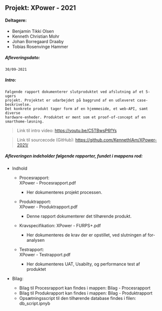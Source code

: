 ## Projekt: XPower - 2021

#### Deltagere: 
  - Benjamin Tikki Olsen 
  - Kenneth Christian Mohr
  - Johan Borregaard Draaby
  - Tobias Rosenvinge Hammer

##### Afleveringsdato: 
	30/09-2021
	
##### Intro:
	Følgende rapport dokumenterer slutproduktet ved afslutning af et 5-ugers 
	projekt. Projektet er udarbejdet på baggrund af en udleveret case-beskrivelse.
	Det konkrete produkt tager form af en hjemmeside, et web-API, samt diverse 
	hardware-enheder. Produktet er ment som et proof-of-concept af en smarthome-løsning.	
	
> Link til intro video: https://youtu.be/C5TBwsP6fYs

> Link til sourcecode (GitHub): https://github.com/KennethIAm/XPower-2021/
	
##### Afleveringen indeholder følgende rapporter, fundet i mappens rod:
- Indhold
  - Procesrapport: 		
	XPower - Procesrapport.pdf
    - Her dokumenteres projekt processen.
	
  - Produktrapport:		
	XPower - Produktrapport.pdf
    - Denne rapport dokumenterer det tilhørende produkt.
	
  - Kravspecifikation:
	XPower - FURPS+.pdf
    - Her dokumenteres de krav der er opstillet, ved slutningen af for-analysen
	
  - Testrapport:		
	XPower - Testrapport.pdf
    - Her dokumenteres UAT, Usabilty, og performance test af produktet

- Bilag:
  - Bilag til Procesrapport kan findes i mappen: Bilag - Procesrapport
  - Bilag til Produkrapport kan findes i mappen: Bilag - Produktrapport
  - Opsætningsscript til den tilhørende database findes i filen: db_script.ipnyb
